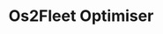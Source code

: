 ---
layout: home
title: "Os2Fleet Optimiser"
description: "Effektiv styring af køretøjer tilknyttet myndigheder"
image: /assets/images/pexels-mathieu-deslauriers-196511431-17347646.jpg
lang: da
permalink: /
footer: true
---